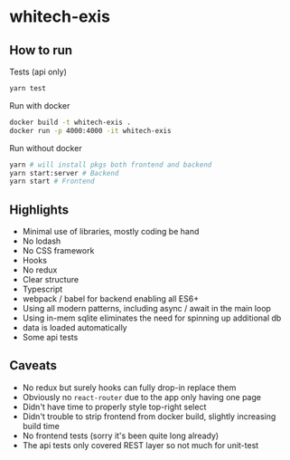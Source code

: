 # whitech-exis

## How to run
Tests (api only)

```sh
yarn test
```

Run with docker

```sh
docker build -t whitech-exis .
docker run -p 4000:4000 -it whitech-exis
```

Run without docker

```sh
yarn # will install pkgs both frontend and backend
yarn start:server # Backend
yarn start # Frontend
```

## Highlights
- Minimal use of libraries, mostly coding be hand
- No lodash
- No CSS framework
- Hooks
- No redux
- Clear structure
- Typescript
- webpack / babel for backend enabling all ES6+
- Using all modern patterns, including async / await in the main loop
- Using in-mem sqlite eliminates the need for spinning up additional db
- data is loaded automatically
- Some api tests

## Caveats
- No redux but surely hooks can fully drop-in replace them
- Obviously no `react-router` due to the app only having one page
- Didn't have time to properly style top-right select
- Didn't trouble to strip frontend from docker build, slightly increasing build time
- No frontend tests (sorry it's been quite long already)
- The api tests only covered REST layer so not much for unit-test